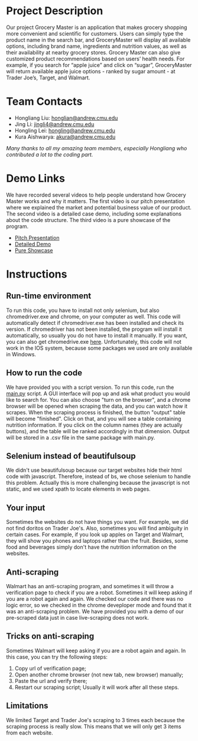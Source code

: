 # Project Description
Our project Grocery Master is an application that makes grocery shopping more convenient and scientific for customers. Users can simply type the product name in the search bar, and GroceryMaster will display all available options, including brand name, ingredients and nutrition values, as well as their availability at nearby grocery stores. Grocery Master can also give customized product recommendations based on users’ health needs. For example, if you search for “apple juice” and click on “sugar”, GroceryMaster will return available apple juice options - ranked by sugar amount - at Trader Joe’s, Target, and Walmart.

# Team Contacts
- Hongliang Liu: honglian@andrew.cmu.edu
- Jing Li: jingli4@andrew.cmu.edu
- Hongling Lei: hongling@andrew.cmu.edu
- Kura Aishwarya: akura@andrew.cmu.edu

*Many thanks to all my amazing team members, especially Hongliang who contributed a lot to the coding part.*

# Demo Links
We have recorded several videos to help people understand how Grocery Master works and why it matters. The first video is our pitch presentation where we explained the market and potential business value of our product. The second video is a detailed case demo, including some explanations about the code structure. The third video is a pure showcase of the program.
- [Pitch Presentation](https://www.youtube.com/watch?v=g1utgS0EcM0)
- [Detailed Demo](https://www.youtube.com/watch?v=RKH5n60_kZ4)
- [Pure Showcase](https://www.youtube.com/watch?v=k-xWSYLsQx4)

# Instructions
## Run-time environment
To run this code, you have to install not only selenium, but also chromedriver.exe and chrome, on your computer as well.
This code will automatically detect if chromedriver.exe has been installed and check its version. If chromedriver has not been installed, the program will install it automatically, so usually you do not have to install it manually.
If you want, you can also get chromedrive.exe [here](https://chromedriver.chromium.org/downloads).
Unfortunately, this code will not work in the IOS system, because some packages we used are only available in Windows.

## How to run the code
We have provided you with a script version. To run this code, run the [main.py](https://github.com/HonglingLei/Grocery-Master/blob/main/main.py) script. A GUI interface will pop up and ask what product you would like to search for. You can also choose "turn on the browser", and a chrome browser will be opened when scraping the data, and you can watch how it scrapes. When the scraping process is finished, the button "output" table will become "finished". Click on that, and you will see a table containing nutrition information. If you click on the column names (they are actually buttons), and the table will be ranked accordingly in that dimension.
Output will be stored in a .csv file in the same package with main.py.

## Selenium instead of beautifulsoup
We didn't use beautifulsoup because our target websites hide their html code with javascript. Therefore, instead of bs, we chose selenium to handle this problem. Actually this is more challenging because the javascript is not static, and we used xpath to locate elements in web pages.

## Your input
Sometimes the websites do not have things you want. For example, we did not find doritos on Trader Joe's. Also, sometimes you will find ambiguity in certain cases. For example, if you look up apples on Target and Walmart, they will show you phones and laptops rather than the fruit. Besides, some food and beverages simply don't have the nutrition information on the websites.

## Anti-scraping
Walmart has an anti-scraping program, and sometimes it will throw a verification page to check if you are a robot. Sometimes it will keep asking if you are a robot again and again. We checked our code and there was no logic error, so we checked in the chrome deveploper mode and found that it was an anti-scraping problem. We have provided you with a demo of our pre-scraped data just in case live-scraping does not work.

## Tricks on anti-scraping
Sometimes Walmart will keep asking if you are a robot again and again. In this case, you can try the following steps:
1. Copy url of verification page;
2. Open another chrome browser (not new tab, new browser) manually;
3. Paste the url and verify there;
4. Restart our scraping script;
Usually it will work after all these steps.

## Limitations
We limited Target and Trader Joe's scraping to 3 times each because the scraping process is really slow. This means that we will only get 3 items from each website.
